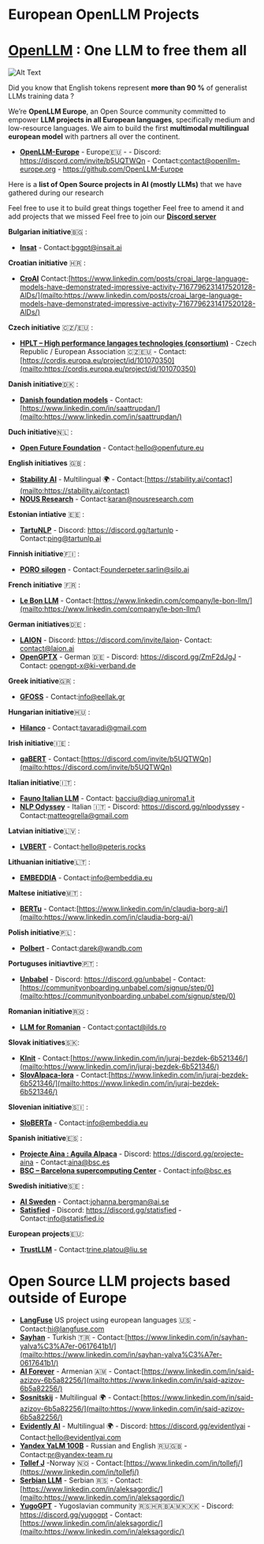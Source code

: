 # European OpenLLM Projects

# ****[OpenLLM](https://discord.com/invite/b5UQTWQn)** : One LLM to free them all**

![Alt Text](https://64.media.tumblr.com/d586d1cc83306a8a2948cd5b6f42c81b/tumblr_inline_p7g0lzVRSN1roj9wu_500.gif)

Did you know that English tokens represent **more than 90 %** of generalist LLMs training data ? 

We’re **OpenLLM Europe**, an Open Source community committed to empower **LLM projects in all European languages**, specifically medium and low-resource languages. We aim to build the first **multimodal multilingual european model** with partners all over the continent.
* **[OpenLLM-Europe](https://github.com/OpenLLM-Europe)** - Europe🇪🇺 - - Discord: <https://discord.com/invite/b5UQTWQn> - Contact:[contact@openllm-europe.org](mailto:contact@openllm-europe.org) - https://github.com/OpenLLM-Europe

Here is a **list of Open Source projects in AI (mostly LLMs)** that we have gathered during our research

Feel free to use it to build great things together
Feel free to amend it and add projects that we missed
Feel free to join our **[Discord server](https://discord.com/invite/b5UQTWQn)** 

**Bulgarian initiative**🇧🇬 :
* **[Insat](https://bggpt.ai/blog/2024-02-18-launching-the-first-free-and-open-bulgarian-llm/)** - Contact:[bggpt@insait.ai](mailto:bggpt@insait.ai)

**Croatian initiative** 🇭🇷 : 
* **[CroAI](https://www.croai.org/)**  Contact:[https://www.linkedin.com/posts/croai_large-language-models-have-demonstrated-impressive-activity-7167796231417520128-AlDs/](mailto:https://www.linkedin.com/posts/croai_large-language-models-have-demonstrated-impressive-activity-7167796231417520128-AlDs/)

**Czech initiative** 🇨🇿/🇪🇺 : 
* **[HPLT – High performance langages technologies (consortium)](https://hplt-project.org/)** - Czech Republic / European Association 🇨🇿🇪🇺   - Contact: [https://cordis.europa.eu/project/id/101070350](mailto:https://cordis.europa.eu/project/id/101070350)

**Danish initiative**🇩🇰 : 
* **[Danish foundation models](https://huggingface.co/danish-foundation-models/munin-7b-alpha)** - Contact:[https://www.linkedin.com/in/saattrupdan/](mailto:https://www.linkedin.com/in/saattrupdan/)

**Duch initiative**🇳🇱 : 
* **[Open Future Foundation](https://openfuture.eu/)** - Contact:[hello@openfuture.eu](hello@openfuture.eu)

**English initiatives** 🇬🇧 : 
* **[Stability AI](https://stability.ai/)** - Multilingual 🌍 - Contact:[https://stability.ai/contact](mailto:https://stability.ai/contact)
* **[NOUS Research](https://huggingface.co/NousResearch)** - Contact:[karan@nousresearch.com](mailto:karan@nousresearch.com)

**Estonian intiative** 🇪🇪 : 
* **[TartuNLP](https://tartunlp.ai/)** -  Discord: <https://discord.gg/tartunlp> - Contact:[ping@tartunlp.ai](mailto:ping@tartunlp.ai)

**Finnish initiative**🇫🇮 :
* **[PORO silogen](https://www.silo.ai/blog/poro-a-family-of-open-models-that-bring-european-languages-to-the-frontier)** - Contact:[Founderpeter.sarlin@silo.ai](Founderpeter.sarlin@silo.ai)

**French initiative** 🇫🇷 :
* **[Le Bon LLM](https://www.lebonllm.fr/)** - Contact:[https://www.linkedin.com/company/le-bon-llm/](mailto:https://www.linkedin.com/company/le-bon-llm/)

**German initiatives**🇩🇪 :
* **[LAION](https://laion.ai/)** - Discord: <https://discord.com/invite/laion>- Contact: [contact@laion.ai](mailto:contact@laion.ai)
* **[OpenGPTX](https://opengpt-x.de/en/)** - German 🇩🇪 - Discord: <https://discord.gg/ZmF2dJgJ> - Contact: [opengpt-x@ki-verband.de](mailto:opengpt-x@ki-verband.de) 

**Greek initiative**🇬🇷 : 
* **[GFOSS](https://gfoss.eu/)** - Contact:[info@eellak.gr](mailto:info@eellak.gr)

**Hungarian initiative**🇭🇺 : 
* **[Hilanco](https://hilanco.github.io/home.html)** - Contact:[tavaradi@gmail.com](tavaradi@gmail.com)

**Irish initiative**🇮🇪 : 
* **[gaBERT](https://aclanthology.org/2022.lrec-1.511.pdf)** - Contact:[https://discord.com/invite/b5UQTWQn](mailto:https://discord.com/invite/b5UQTWQn)

**Italian initiative**🇮🇹 : 
* **[Fauno Italian LLM](https://github.com/RSTLess-research/Fauno-Italian-LLM)** - Contact: [bacciu@diag.uniroma1.it](mailto:bacciu@diag.uniroma1.it) 
* **[NLP Odyssey](https://opencollective.com/nlpodyssey#category-ABOUT)** - Italian 🇮🇹 - Discord: <https://discord.gg/nlpodyssey> - Contact:[matteogrella@gmail.com](mailto:matteogrella@gmail.com) 

**Latvian initiative**🇱🇻 : 
* **[LVBERT](https://github.com/LUMII-AILab/LVBERT)** - Contact:[hello@peteris.rocks](hello@peteris.rocks)

**Lithuanian initiative**🇱🇹 : 
* **[EMBEDDIA](http://embeddia.eu/)** - Contact:[info@embeddia.eu](mailto:info@embeddia.eu)

**Maltese initiative**🇲🇹 : 
* **[BERTu](https://github.com/MLRS/BERTu)** - Contact:[https://www.linkedin.com/in/claudia-borg-ai/](mailto:https://www.linkedin.com/in/claudia-borg-ai/)

**Polish initiative**🇵🇱 : 
* **[Polbert](https://huggingface.co/dkleczek)** - Contact:[darek@wandb.com](mailto:darek@wandb.com)


**Portuguses initiavtive**🇵🇹 : 
* **[Unbabel](https://unbabel.com/fr/research/unbabel4eu/)** - Discord: <https://discord.gg/unbabel> - Contact:[https://communityonboarding.unbabel.com/signup/step/0](mailto:https://communityonboarding.unbabel.com/signup/step/0)

**Romanian initiative**🇷🇴 : 
* **[LLM for Romanian](https://ilds.ro/llm-for-romanian/)** - Contact:[contact@ilds.ro](mailto:contact@ilds.ro)

**Slovak initiatives**🇸🇰: 
* **[KInit](https://github.com/kinit-sk)** - Contact:[https://www.linkedin.com/in/juraj-bezdek-6b521346/](mailto:https://www.linkedin.com/in/juraj-bezdek-6b521346/)
* **[SlovAlpaca-lora](https://huggingface.co/blip-solutions/SlovAlpaca-lora)** - Contact:[https://www.linkedin.com/in/juraj-bezdek-6b521346/](mailto:https://www.linkedin.com/in/juraj-bezdek-6b521346/)

**Slovenian initiative**🇸🇮 : 
* **[SloBERTa](https://huggingface.co/EMBEDDIA/sloberta)** - Contact:[info@embeddia.eu](mailto:info@embeddia.eu)

**Spanish initiative**🇪🇸 : 
* **[Projecte Aina : Aguila Alpaca](https://huggingface.co/projecte-aina)** - Discord: <https://discord.gg/projecte-aina> - Contact:[aina@bsc.es](mailto:aina@bsc.es)
* **[BSC – Barcelona supercomputing Center](https://www.bsc.es/es/join-us/job-opportunities/9024csairre1)** - Contact:[info@bsc.es](mailto:info@bsc.es)

**Swedish initiative**🇸🇪 : 
* **[AI Sweden](https://www.ai.se/en)** - Contact:[johanna.bergman@ai.se](mailto:johanna.bergman@ai.se)
* **[Satisfied](https://www.statisfied.io/)** - Discord: <https://discord.gg/statisfied> - Contact:[info@statisfied.io](mailto:info@statisfied.io)

**European projects**🇪🇺:
* **[TrustLLM](https://trustllm.eu/partners/)** - Contact:[trine.platou@liu.se](mailto:trine.platou@liu.se)

# Open Source LLM projects based outside of Europe 

* **[LangFuse](https://langfuse.com/)** US project using european languages 🇺🇸 - Contact:[hi@langfuse.com](mailot:hi@langfuse.com)
* **[Sayhan](https://huggingface.co/sayhan/Mistral-7B-Instruct-v0.2-turkish-GGUF)** - Turkish 🇹🇷 - Contact:[https://www.linkedin.com/in/sayhan-yalva%C3%A7er-0617641b1/](mailto:https://www.linkedin.com/in/sayhan-yalva%C3%A7er-0617641b1/)
* **[AI Forever](https://github.com/ai-forever)** - Armenian 🇦🇲 - Contact:[https://www.linkedin.com/in/said-azizov-6b5a82256/](mailto:https://www.linkedin.com/in/said-azizov-6b5a82256/) 
* **[Sosnitskij](https://huggingface.co/Sosnitskij)** - Multilingual 🌍 - Contact:[https://www.linkedin.com/in/said-azizov-6b5a82256/](mailto:https://www.linkedin.com/in/said-azizov-6b5a82256/) 
* **[Evidently AI](https://www.evidentlyai.com/community)** - Multilingual 🌍 - Discord: <https://discord.gg/evidentlyai> - Contact:[hello@evidentlyai.com](mailto:hello@evidentlyai.com) 
* **[Yandex YaLM 100B](https://huggingface.co/yandex/yalm-100b)** - Russian and English 🇷🇺🇬🇧 - Contact:[pr@yandex-team.ru](mailto:pr@yandex-team.ru)
* **[Tollef J](https://folk.ntnu.no/tollefj/)** -Norway 🇳🇴 -  Contact:[https://www.linkedin.com/in/tollefj/](https://www.linkedin.com/in/tollefj/)
* **[Serbian LLM](https://github.com/gordicaleksa/serbian-llm-eval)** - Serbian 🇷🇸 - Contact:[https://www.linkedin.com/in/aleksagordic/](mailto:https://www.linkedin.com/in/aleksagordic/) 
* **[YugoGPT](https://www.yugochat.com/fr/)** - Yugoslavian community 🇷🇸🇭🇷🇧🇦🇲🇰🇽🇰 - Discord: <https://discord.gg/yugogpt> - Contact:[https://www.linkedin.com/in/aleksagordic/](mailto:https://www.linkedin.com/in/aleksagordic/)
